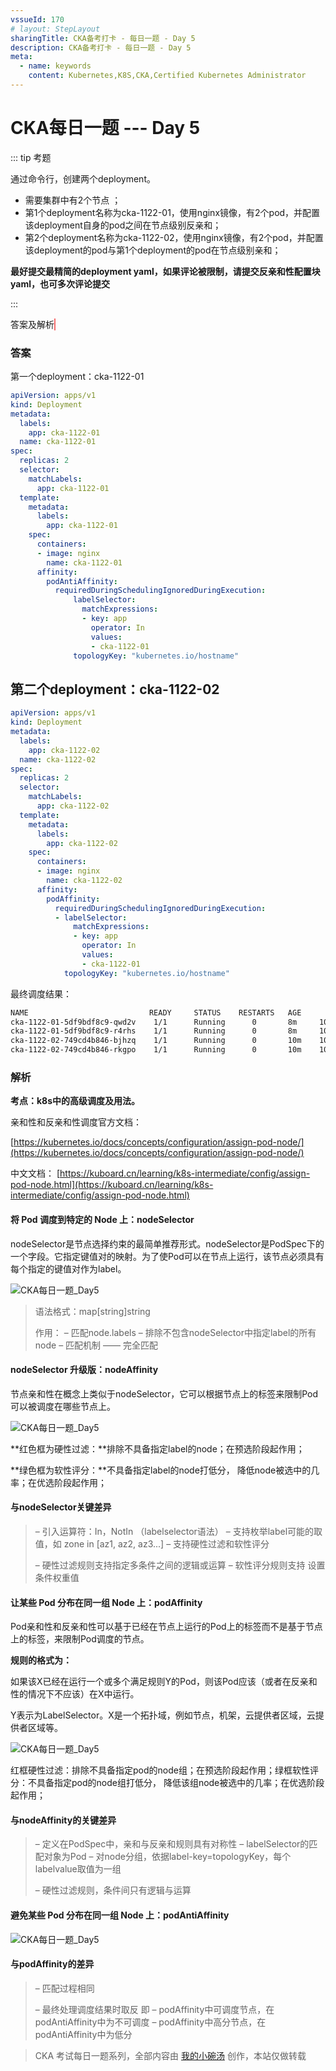 ```yaml
---
vssueId: 170
# layout: StepLayout
sharingTitle: CKA备考打卡 - 每日一题 - Day 5
description: CKA备考打卡 - 每日一题 - Day 5
meta:
  - name: keywords
    content: Kubernetes,K8S,CKA,Certified Kubernetes Administrator
---
```


# CKA每日一题 --- Day 5

<AdSenseTitle/>

::: tip 考题



通过命令行，创建两个deployment。

- 需要集群中有2个节点 ；
- 第1个deployment名称为cka-1122-01，使用nginx镜像，有2个pod，并配置该deployment自身的pod之间在节点级别反亲和；
- 第2个deployment名称为cka-1122-02，使用nginx镜像，有2个pod，并配置该deployment的pod与第1个deployment的pod在节点级别亲和；

**最好提交最精简的deployment yaml，如果评论被限制，请提交反亲和性配置块yaml，也可多次评论提交**

:::

<b-button v-b-toggle.collapse-join-error variant="danger" size="sm" style="margin-top: 1rem;" v-on:click="$sendGaEvent('cka-daily', 'cka-daily', 'CKA每日一题005')">答案及解析</b-button>
<b-collapse id="collapse-join-error" class="mt-2">
<b-card style="background-color: rgb(254, 240, 240); border: solid 1px #F56C6C;">

### 答案

第一个deployment：cka-1122-01

```yaml
apiVersion: apps/v1
kind: Deployment
metadata:
  labels:
    app: cka-1122-01
  name: cka-1122-01
spec:
  replicas: 2
  selector:
    matchLabels:
      app: cka-1122-01
  template:
    metadata:
      labels:
        app: cka-1122-01
    spec:
      containers:
      - image: nginx
        name: cka-1122-01  
      affinity:
        podAntiAffinity:
          requiredDuringSchedulingIgnoredDuringExecution:
              labelSelector:
                matchExpressions:
                - key: app
                  operator: In
                  values:
                  - cka-1122-01
              topologyKey: "kubernetes.io/hostname"
```

## 第二个deployment：cka-1122-02

```yaml
apiVersion: apps/v1
kind: Deployment
metadata:
  labels:
    app: cka-1122-02
  name: cka-1122-02
spec:
  replicas: 2
  selector:
    matchLabels:
      app: cka-1122-02
  template:
    metadata:
      labels:
        app: cka-1122-02
    spec:
      containers:
      - image: nginx
        name: cka-1122-02
      affinity:
        podAffinity:
          requiredDuringSchedulingIgnoredDuringExecution:
          - labelSelector:
              matchExpressions:
              - key: app
                operator: In
                values:
                - cka-1122-01
            topologyKey: "kubernetes.io/hostname"
```

最终调度结果：

``` sh
NAME                           READY     STATUS    RESTARTS   AGE       IP           NODE
cka-1122-01-5df9bdf8c9-qwd2v    1/1      Running      0       8m     10.192.4.2     node-1
cka-1122-01-5df9bdf8c9-r4rhs    1/1      Running      0       8m     10.192.4.3     node-2  
cka-1122-02-749cd4b846-bjhzq    1/1      Running      0       10m    10.192.4.4     node-1
cka-1122-02-749cd4b846-rkgpo    1/1      Running      0       10m    10.192.4.5     node-2  
```




### 解析

**考点：k8s中的高级调度及用法。**

亲和性和反亲和性调度官方文档：

[https://kubernetes.io/docs/concepts/configuration/assign-pod-node/](https://kubernetes.io/docs/concepts/configuration/assign-pod-node/)

中文文档： [https://kuboard.cn/learning/k8s-intermediate/config/assign-pod-node.html](https://kuboard.cn/learning/k8s-intermediate/config/assign-pod-node.html)

#### 将 Pod 调度到特定的 Node 上：nodeSelector

nodeSelector是节点选择约束的最简单推荐形式。nodeSelector是PodSpec下的一个字段。它指定键值对的映射。为了使Pod可以在节点上运行，该节点必须具有每个指定的键值对作为label。

![CKA每日一题_Day5](./005.assets/640-20191126201848208.png)

> 语法格式：map[string]string
>
> 作用：
> – 匹配node.labels
> – 排除不包含nodeSelector中指定label的所有node
> – 匹配机制 —— 完全匹配

#### nodeSelector 升级版：nodeAffinity

节点亲和性在概念上类似于nodeSelector，它可以根据节点上的标签来限制Pod可以被调度在哪些节点上。

![CKA每日一题_Day5](./005.assets/640-20191126201848278.png)

**红色框为硬性过滤：**排除不具备指定label的node；在预选阶段起作用；

**绿色框为软性评分：**不具备指定label的node打低分， 降低node被选中的几率；在优选阶段起作用；

#### 与nodeSelector关键差异

> – 引入运算符：In，NotIn （labelselector语法） – 支持枚举label可能的取值，如 zone in [az1, az2, az3...] – 支持硬性过滤和软性评分 
>
> – 硬性过滤规则支持指定多条件之间的逻辑或运算 – 软性评分规则支持 设置条件权重值

#### 让某些 Pod 分布在同一组 Node 上：podAffinity

Pod亲和性和反亲和性可以基于已经在节点上运行的Pod上的标签而不是基于节点上的标签，来限制Pod调度的节点。

**规则的格式为：**

如果该X已经在运行一个或多个满足规则Y的Pod，则该Pod应该（或者在反亲和性的情况下不应该）在X中运行。

Y表示为LabelSelector。X是一个拓扑域，例如节点，机架，云提供者区域，云提供者区域等。

![CKA每日一题_Day5](./005.assets/640-20191126201848354.png)

红框硬性过滤：排除不具备指定pod的node组；在预选阶段起作用；绿框软性评分：不具备指定pod的node组打低分， 降低该组node被选中的几率；在优选阶段起作用；

#### 与nodeAffinity的关键差异

> – 定义在PodSpec中，亲和与反亲和规则具有对称性 – labelSelector的匹配对象为Pod – 对node分组，依据label-key=topologyKey，每个labelvalue取值为一组 
>
> – 硬性过滤规则，条件间只有逻辑与运算

#### 避免某些 Pod 分布在同一组 Node 上：podAntiAffinity

![CKA每日一题_Day5](./005.assets/640-20191126201848352.png)

#### 与podAffinity的差异

> – 匹配过程相同 
>
> – 最终处理调度结果时取反
> 即
> – podAffinity中可调度节点，在podAntiAffinity中为不可调度
> – podAffinity中高分节点，在podAntiAffinity中为低分



</b-card>
</b-collapse>

> CKA 考试每日一题系列，全部内容由 [我的小碗汤](https://mp.weixin.qq.com/s/5tYgb_eSzHz_TMsi0U32gw) 创作，本站仅做转载


<JoinCKACommunity/>
